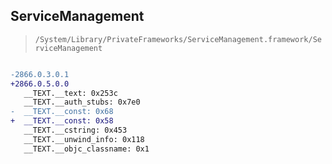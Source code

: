 ## ServiceManagement

> `/System/Library/PrivateFrameworks/ServiceManagement.framework/ServiceManagement`

```diff

-2866.0.3.0.1
+2866.0.5.0.0
   __TEXT.__text: 0x253c
   __TEXT.__auth_stubs: 0x7e0
-  __TEXT.__const: 0x68
+  __TEXT.__const: 0x58
   __TEXT.__cstring: 0x453
   __TEXT.__unwind_info: 0x118
   __TEXT.__objc_classname: 0x1

```
